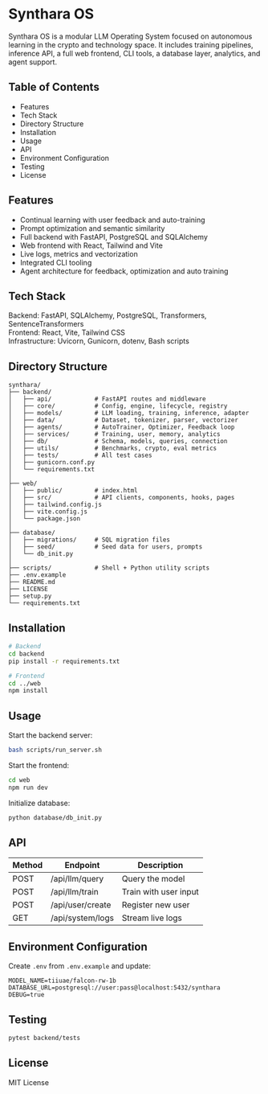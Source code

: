 # Synthara OS

Synthara OS is a modular LLM Operating System focused on autonomous learning in the crypto and technology space. It includes training pipelines, inference API, a full web frontend, CLI tools, a database layer, analytics, and agent support.

## Table of Contents

- Features
- Tech Stack
- Directory Structure
- Installation
- Usage
- API
- Environment Configuration
- Testing
- License

## Features

- Continual learning with user feedback and auto-training
- Prompt optimization and semantic similarity
- Full backend with FastAPI, PostgreSQL and SQLAlchemy
- Web frontend with React, Tailwind and Vite
- Live logs, metrics and vectorization
- Integrated CLI tooling
- Agent architecture for feedback, optimization and auto training

## Tech Stack

Backend: FastAPI, SQLAlchemy, PostgreSQL, Transformers, SentenceTransformers  
Frontend: React, Vite, Tailwind CSS  
Infrastructure: Uvicorn, Gunicorn, dotenv, Bash scripts

## Directory Structure

```
synthara/
├── backend/
│   ├── api/            # FastAPI routes and middleware
│   ├── core/           # Config, engine, lifecycle, registry
│   ├── models/         # LLM loading, training, inference, adapter
│   ├── data/           # Dataset, tokenizer, parser, vectorizer
│   ├── agents/         # AutoTrainer, Optimizer, Feedback loop
│   ├── services/       # Training, user, memory, analytics
│   ├── db/             # Schema, models, queries, connection
│   ├── utils/          # Benchmarks, crypto, eval metrics
│   ├── tests/          # All test cases
│   ├── gunicorn.conf.py
│   └── requirements.txt
│
├── web/
│   ├── public/         # index.html
│   ├── src/            # API clients, components, hooks, pages
│   ├── tailwind.config.js
│   ├── vite.config.js
│   └── package.json
│
├── database/
│   ├── migrations/     # SQL migration files
│   ├── seed/           # Seed data for users, prompts
│   └── db_init.py
│
├── scripts/            # Shell + Python utility scripts
├── .env.example
├── README.md
├── LICENSE
├── setup.py
└── requirements.txt
```

## Installation

```bash
# Backend
cd backend
pip install -r requirements.txt

# Frontend
cd ../web
npm install
```

## Usage

Start the backend server:
```bash
bash scripts/run_server.sh
```

Start the frontend:
```bash
cd web
npm run dev
```

Initialize database:
```bash
python database/db_init.py
```

## API

| Method | Endpoint         | Description                |
|--------|------------------|----------------------------|
| POST   | /api/llm/query   | Query the model            |
| POST   | /api/llm/train   | Train with user input      |
| POST   | /api/user/create | Register new user          |
| GET    | /api/system/logs | Stream live logs           |

## Environment Configuration

Create `.env` from `.env.example` and update:

```
MODEL_NAME=tiiuae/falcon-rw-1b
DATABASE_URL=postgresql://user:pass@localhost:5432/synthara
DEBUG=true
```

## Testing

```bash
pytest backend/tests
```

## License

MIT License